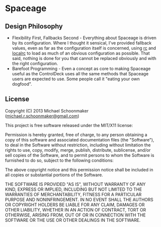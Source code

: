 # Spaceage

## Design Philosophy

 * Flexibility First, Fallbacks Second - Everything about Spaceage is driven by its configuration. Where I thought it
 sensical, I've provided fallback values, even as far as the configuration itself is concerned, using
 [rc](https://npmjs.org/package/rc) and [localrc](https://npmjs.org/package/localrc) to load as much of an obvious
 configuration as possible. That said, nothing is done for you that cannot be replaced obviously and with the right
 configuration.
 * Barefoot Programming - Even a concept as core to making Spaceage useful as the ControlDeck uses all the same methods
 that Spaceage users are expected to use. Some people call it "eating your own dogfood".

## License

Copyright (C) 2013 Michael Schoonmaker (michael.r.schoonmaker@gmail.com)

This project is free software released under the MIT/X11 license:

Permission is hereby granted, free of charge, to any person obtaining a copy
of this software and associated documentation files (the "Software"), to deal
in the Software without restriction, including without limitation the rights
to use, copy, modify, merge, publish, distribute, sublicense, and/or sell
copies of the Software, and to permit persons to whom the Software is
furnished to do so, subject to the following conditions:

The above copyright notice and this permission notice shall be included in
all copies or substantial portions of the Software.

THE SOFTWARE IS PROVIDED "AS IS", WITHOUT WARRANTY OF ANY KIND, EXPRESS OR
IMPLIED, INCLUDING BUT NOT LIMITED TO THE WARRANTIES OF MERCHANTABILITY,
FITNESS FOR A PARTICULAR PURPOSE AND NONINFRINGEMENT. IN NO EVENT SHALL THE
AUTHORS OR COPYRIGHT HOLDERS BE LIABLE FOR ANY CLAIM, DAMAGES OR OTHER
LIABILITY, WHETHER IN AN ACTION OF CONTRACT, TORT OR OTHERWISE, ARISING FROM,
OUT OF OR IN CONNECTION WITH THE SOFTWARE OR THE USE OR OTHER DEALINGS IN
THE SOFTWARE.
